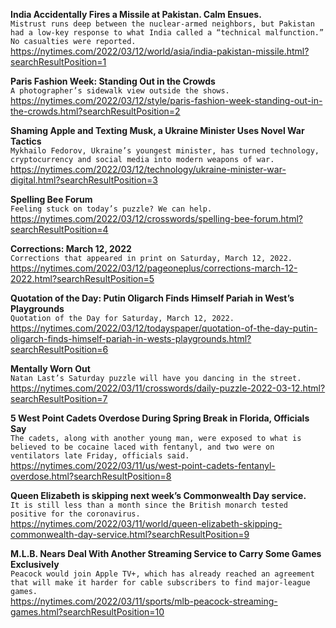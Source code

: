 **India Accidentally Fires a Missile at Pakistan. Calm Ensues.**\
`Mistrust runs deep between the nuclear-armed neighbors, but Pakistan had a low-key response to what India called a “technical malfunction.” No casualties were reported.`\
https://nytimes.com/2022/03/12/world/asia/india-pakistan-missile.html?searchResultPosition=1

**Paris Fashion Week: Standing Out in the Crowds**\
`A photographer’s sidewalk view outside the shows.`\
https://nytimes.com/2022/03/12/style/paris-fashion-week-standing-out-in-the-crowds.html?searchResultPosition=2

**Shaming Apple and Texting Musk, a Ukraine Minister Uses Novel War Tactics**\
`Mykhailo Fedorov, Ukraine’s youngest minister, has turned technology, cryptocurrency and social media into modern weapons of war.`\
https://nytimes.com/2022/03/12/technology/ukraine-minister-war-digital.html?searchResultPosition=3

**Spelling Bee Forum**\
`Feeling stuck on today’s puzzle? We can help.`\
https://nytimes.com/2022/03/12/crosswords/spelling-bee-forum.html?searchResultPosition=4

**Corrections: March 12, 2022**\
`Corrections that appeared in print on Saturday, March 12, 2022.`\
https://nytimes.com/2022/03/12/pageoneplus/corrections-march-12-2022.html?searchResultPosition=5

**Quotation of the Day: Putin Oligarch Finds Himself Pariah in West’s Playgrounds**\
`Quotation of the Day for Saturday, March 12, 2022.`\
https://nytimes.com/2022/03/12/todayspaper/quotation-of-the-day-putin-oligarch-finds-himself-pariah-in-wests-playgrounds.html?searchResultPosition=6

**Mentally Worn Out**\
`Natan Last’s Saturday puzzle will have you dancing in the street.`\
https://nytimes.com/2022/03/11/crosswords/daily-puzzle-2022-03-12.html?searchResultPosition=7

**5 West Point Cadets Overdose During Spring Break in Florida, Officials Say**\
`The cadets, along with another young man, were exposed to what is believed to be cocaine laced with fentanyl, and two were on ventilators late Friday, officials said.`\
https://nytimes.com/2022/03/11/us/west-point-cadets-fentanyl-overdose.html?searchResultPosition=8

**Queen Elizabeth is skipping next week’s Commonwealth Day service.**\
`It is still less than a month since the British monarch tested positive for the coronavirus.`\
https://nytimes.com/2022/03/11/world/queen-elizabeth-skipping-commonwealth-day-service.html?searchResultPosition=9

**M.L.B. Nears Deal With Another Streaming Service to Carry Some Games Exclusively**\
`Peacock would join Apple TV+, which has already reached an agreement that will make it harder for cable subscribers to find major-league games.`\
https://nytimes.com/2022/03/11/sports/mlb-peacock-streaming-games.html?searchResultPosition=10

